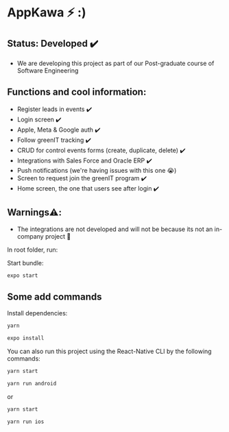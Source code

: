 # AppKawa ⚡ :)

## Status: Developed ✔️

- We are developing this project as part of our Post-graduate course of Software Engineering

## Functions and cool information:
- Register leads in events ✔️
- Login screen ✔️
- Apple, Meta & Google auth ✔️
- Follow greenIT tracking ✔️
- CRUD for control events forms (create, duplicate, delete) ✔️
- Integrations with Sales Force and Oracle ERP ✔️
- Push notifications (we're having issues with this one 😭)
- Screen to request join the greenIT program ✔️
- Home screen, the one that users see after login ✔️

## Warnings⚠️: 
- The integrations are not developed and will not be because its not an in-company project 🤗

In root folder, run: 

Start bundle:

```javascript
expo start
```

## Some add commands

Install dependencies: 

```javascript
yarn
```

```javascript
expo install
```

You can also run this project using the React-Native CLI by the following commands: 


```javascript
yarn start
```


```javascript
yarn run android
```

or

```javascript
yarn start
```

```javascript
yarn run ios
```
